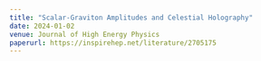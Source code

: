 ```yaml
---
title: "Scalar-Graviton Amplitudes and Celestial Holography"
date: 2024-01-02
venue: Journal of High Energy Physics
paperurl: https://inspirehep.net/literature/2705175
---
```

